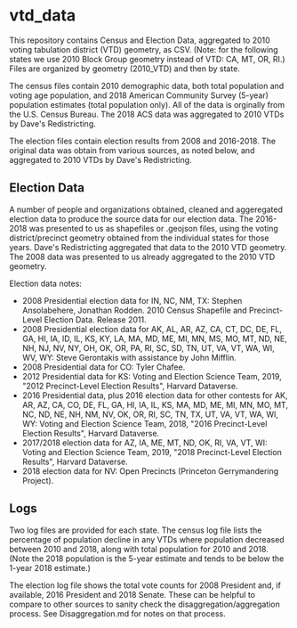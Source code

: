 # vtd_data
This repository contains Census and Election Data, aggregated to 2010 voting tabulation district (VTD) geometry, as CSV. (Note: for the following states we use 2010 Block Group geometry instead of VTD: CA, MT, OR, RI.) Files are organized by geometry (2010_VTD) and then by state.

The census files contain 2010 demographic data, both total population and voting age population, and 2018 American Community Survey (5-year) population estimates (total population only). All of the data is orginally from the U.S. Census Bureau. The 2018 ACS data was aggregated to 2010 VTDs by Dave's Redistricting.

The election files contain election results from 2008 and 2016-2018. The original data was obtain from various sources, as noted below, and aggregated to 2010 VTDs by Dave's Redistricting.

## Election Data
A number of people and organizations obtained, cleaned and aggeregated election data to produce the source data for our election data. The 2016-2018 was presented to us as shapefiles or .geojson files, using the voting district/precinct geometry obtained from the individual states for those years. Dave's Redistricting aggregated that data to the 2010 VTD geometry. The 2008 data was presented to us already aggregated to the 2010 VTD geometry.

Election data notes:
* 2008 Presidential election data for IN, NC, NM, TX: Stephen Ansolabehere, Jonathan Rodden. 2010 Census Shapefile and Precinct-Level Election Data. Release 2011.
* 2008 Presidential election data for AK, AL, AR, AZ, CA, CT, DC, DE, FL, GA, HI, IA, ID, IL, KS, KY, LA, MA, MD, ME, MI, MN, MS, MO, MT, ND, NE, NH, NJ, NV, NY, OH, OK, OR, PA, RI, SC, SD, TN, UT, VA, VT, WA, WI, WV, WY: Steve Gerontakis with assistance by John Mifflin.
* 2008 Presidential data for CO: Tyler Chafee.
* 2012 Presidential data for KS: Voting and Election Science Team, 2019, "2012 Precinct-Level Election Results", Harvard Dataverse.
* 2016 Presidential data, plus 2016 election data for other contests for AK, AR, AZ, CA, CO, DE, FL, GA, HI, IA, IL, KS, MA, MD, ME, MI, MN, MO, MT, NC, ND, NE, NH, NM, NV, OK, OR, RI, SC, TN, TX, UT, VA, VT, WA, WI, WY: Voting and Election Science Team, 2018, "2016 Precinct-Level Election Results", Harvard Dataverse.
* 2017/2018 election data for AZ, IA, ME, MT, ND, OK, RI, VA, VT, WI: Voting and Election Science Team, 2019, "2018 Precinct-Level Election Results", Harvard Dataverse.
* 2018 election data for NV: Open Precincts (Princeton Gerrymandering Project).

## Logs
Two log files are provided for each state. The census log file lists the percentage of population decline in any VTDs where population decreased between 2010 and 2018, along with total population for 2010 and 2018. (Note the 2018 population is the 5-year estimate and tends to be below the 1-year 2018 estimate.)

The election log file shows the total vote counts for 2008 President and, if available, 2016 President and 2018 Senate. These can be helpful to compare to other sources to sanity check the disaggregation/aggregation process. See Disaggregation.md for notes on that process.